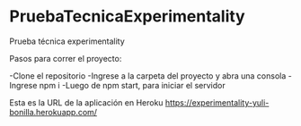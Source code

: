 # PruebaTecnicaExperimentality
Prueba técnica experimentality

Pasos para correr el proyecto:

-Clone el repositorio
-Ingrese a la carpeta del proyecto y abra una consola
-Ingrese npm i
-Luego de npm start, para iniciar el servidor

Esta es la URL de la aplicación en Heroku
https://experimentality-yuli-bonilla.herokuapp.com/